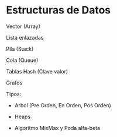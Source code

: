 # Estructuras de Datos

Vector (Array)

Lista enlazadas

Pila (Stack)

Cola (Queue)

Tablas Hash (Clave valor)

Grafos

Tipos:
- Arbol (Pre Orden, En Orden, Pos Orden)
- Heaps

- Algoritmo MixMax y Poda alfa-beta

